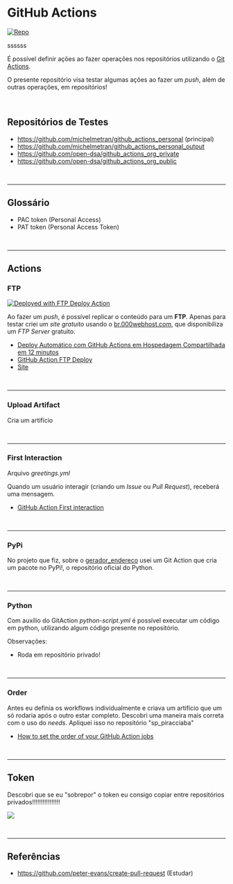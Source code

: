 # GitHub Actions

[![Repo](https://img.shields.io/badge/GitHub-repo-blue?logo=github&logoColor=f5f5f5)](https://github.com/michelmetran/github_actions_personal)

ssssss

É possível definir ações ao fazer operações nos repositórios utilizando o [Git Actions](https://github.com/marketplace?type=actions).

O presente repositório visa testar algumas ações ao fazer um _push_, além de outras operações, em repositórios!

<br>

## Repositórios de Testes

- https://github.com/michelmetran/github_actions_personal (principal)
- https://github.com/michelmetran/github_actions_personal_output
- https://github.com/open-dsa/github_actions_org_private
- https://github.com/open-dsa/github_actions_org_public

<br>

---

## Glossário

- PAC token (Personal Access)
- PAT token (Personal Access Token)

<br>

---

## Actions

### FTP

[<img alt="Deployed with FTP Deploy Action" src="https://img.shields.io/badge/Deployed With-FTP DEPLOY ACTION-%3CCOLOR%3E?style=for-the-badge&color=2b9348">](https://github.com/SamKirkland/FTP-Deploy-Action)

Ao fazer um _push_, é possível replicar o conteúdo para um **FTP**. Apenas para testar criei um _site gratuito_ usando o [br.000webhost.com](https://br.000webhost.com/), que disponibiliza um _FTP Server_ gratuito.

- [Deploy Automático com GitHub Actions em Hospedagem Compartilhada em 12 minutos](https://www.youtube.com/watch?v=3cLbh-k2qKk)
- [GitHub Action FTP Deploy](https://github.com/marketplace/actions/ftp-deploy)
- [Site](https://djangotestmiche.000webhostapp.com/)

<br>

---

### Upload Artifact

Cria um artifício

<br>

---

### First Interaction

Arquivo _greetings.yml_

Quando um usuário interagir (criando um _Issue_ ou _Pull Request_), receberá uma mensagem.

- [GitHub Action First interaction](https://github.com/marketplace/actions/first-interaction)

<br>

---

### PyPi

No projeto que fiz, sobre o [gerador_endereco](https://github.com/open-dsa/gerador_endereco) usei um Git Action que cria um pacote no PyPi!, o repositório oficial do Python.

<br>

---

### Python

Com auxílio do GitAction _python-script.yml_ é possível executar um código em python, utilizando algum código presente no repositório.

Observações:

- Roda em repositório privado!

<br>

---

### Order

Antes eu definia os workflows individualmente e criava um artifício que um só rodaria após o outro estar completo.
Descobri uma maneira mais correta com o uso do _needs_. Apliquei isso no repositório "sp_piracciaba"

- [How to set the order of your GitHub Action jobs](https://www.youtube.com/watch?v=JNqButrPjcE)

<br>

---

## Token

Descobri que se eu "sobrepor" o token eu consigo copiar entre repositórios privados!!!!!!!!!!!!!!!!

![](https://i.imgur.com/itPNspB.png)

<br>

---

## Referências

- https://github.com/peter-evans/create-pull-request (Estudar)
